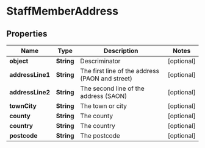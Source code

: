 
# StaffMemberAddress

## Properties
Name | Type | Description | Notes
------------ | ------------- | ------------- | -------------
**object** | **String** | Descriminator |  [optional]
**addressLine1** | **String** | The first line of the address (PAON and street) |  [optional]
**addressLine2** | **String** | The second line of the address (SAON) |  [optional]
**townCity** | **String** | The town or city |  [optional]
**county** | **String** | The county |  [optional]
**country** | **String** | The country |  [optional]
**postcode** | **String** | The postcode |  [optional]



